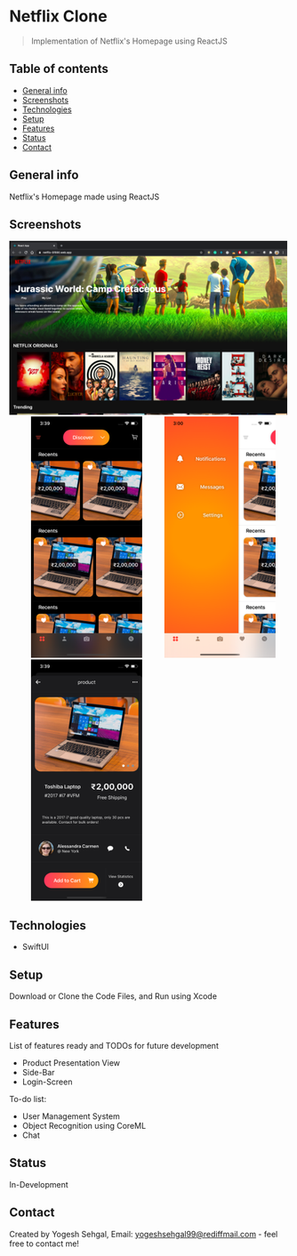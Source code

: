 # Netflix Clone
> Implementation of Netflix's Homepage using ReactJS

## Table of contents
* [General info](#general-info)
* [Screenshots](#screenshots)
* [Technologies](#technologies)
* [Setup](#setup)
* [Features](#features)
* [Status](#status)
* [Contact](#contact)

## General info
Netflix's Homepage made using ReactJS

## Screenshots
<img src="https://raw.githubusercontent.com/ysehgal147/netflix-clone/main/Screenshot%202020-10-26%20at%208.26.59%20PM.png" width="500">&nbsp;&nbsp;&nbsp;&nbsp;&nbsp;&nbsp;&nbsp;&nbsp;&nbsp;&nbsp;<img src="https://raw.githubusercontent.com/ysehgal147/e-commerce-ios-app/master/Screenshot/Simulator%20Screen%20Shot%20-%20iPhone%2011%20Pro%20-%202020-07-19%20at%2003.39.00.png" width="200">&nbsp;&nbsp;&nbsp;&nbsp;&nbsp;&nbsp;&nbsp;&nbsp;&nbsp;&nbsp;<img src="https://raw.githubusercontent.com/ysehgal147/e-commerce-ios-app/master/Screenshot/Simulator%20Screen%20Shot%20-%20iPhone%2011%20Pro%20-%202020-07-19%20at%2003.00.34.png" width="200">&nbsp;&nbsp;&nbsp;&nbsp;&nbsp;&nbsp;&nbsp;&nbsp;&nbsp;&nbsp;<img src="https://raw.githubusercontent.com/ysehgal147/e-commerce-ios-app/master/Screenshot/Simulator%20Screen%20Shot%20-%20iPhone%2011%20Pro%20-%202020-07-19%20at%2003.39.17.png" width="200">

## Technologies
* SwiftUI

## Setup
Download or Clone the Code Files, and Run using Xcode

## Features
List of features ready and TODOs for future development
* Product Presentation View
* Side-Bar
* Login-Screen

To-do list:
* User Management System
* Object Recognition using CoreML
* Chat

## Status
In-Development

## Contact
Created by Yogesh Sehgal, Email: [yogeshsehgal99@rediffmail.com](yogeshsehgal99@rediffmail.com) - feel free to contact me!
